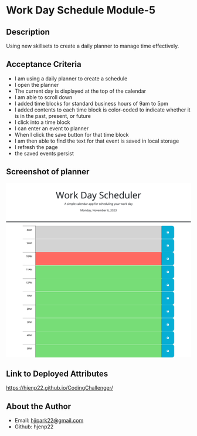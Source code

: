 # Work Day Schedule Module-5

## Description
Using new skillsets to create a daily planner to manage time effectively.

## Acceptance Criteria
- I am using a daily planner to create a schedule
- I open the planner
- The current day is displayed at the top of the calendar
- I am able to scroll down
- I added time blocks for standard business hours of 9am to 5pm
- I added contents to each time block is color-coded to indicate whether it is in the past, present, or future
- I click into a time block
- I can enter an event to planner
- When I click the save button for that time block
- I am then able to find the text for that event is saved in local storage
- I refresh the page
- the saved events persist

## Screenshot of planner
![work day schedule](screencapture-127-0-0-1-5501-index-html-2023-11-06-23_04_33.png)

## Link to Deployed Attributes
https://hjenp22.github.io/CodingChallenger/
 
## About the Author
- Email: hjipark22@gmail.com
- Github: hjenp22